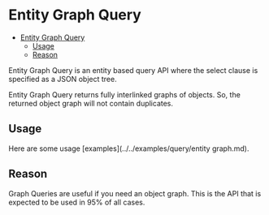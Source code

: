 # Entity Graph Query
<!-- TOC -->

- [Entity Graph Query](#entity-graph-query)
    - [Usage](#usage)
    - [Reason](#reason)

<!-- /TOC -->
Entity Graph Query is an entity based query API where the select clause
is specified as a JSON object tree.

Entity Graph Query returns fully interlinked graphs of objects. So, the
returned object graph will not contain duplicates.

## Usage

Here are some usage [examples](../../examples/query/entity graph.md).

## Reason

Graph Queries are useful if you need an object graph.  This is the API
that is expected to be used in 95% of all cases.